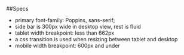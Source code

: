 ##Specs

- primary font-family: Poppins, sans-serif;
- side bar is 300px wide in desktop view, rest is fluid
- tablet width breakpoint: less than 662px
- a css transition is used when resizing between tablet and desktop
- mobile width breakpoint: 600px and under
